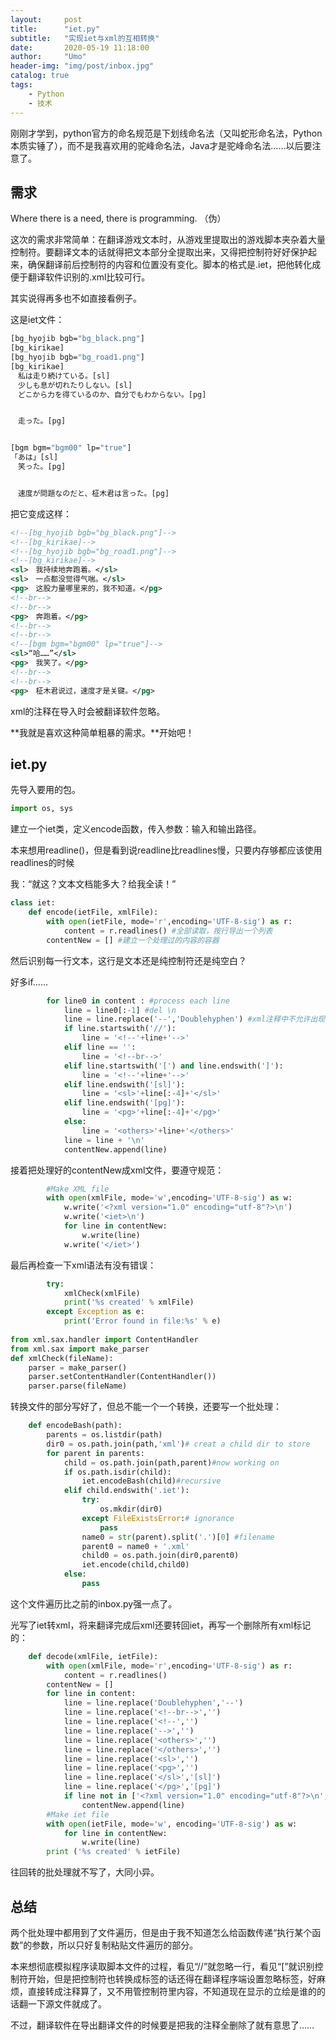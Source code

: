 ```yaml
---
layout:     post
title:      "iet.py"
subtitle:   "实现iet与xml的互相转换"
date:       2020-05-19 11:18:00
author:     "Umo"
header-img: "img/post/inbox.jpg"
catalog: true
tags:
    - Python
    - 技术
---
```




刚刚才学到，python官方的命名规范是下划线命名法（又叫蛇形命名法，Python本质实锤了），而不是我喜欢用的驼峰命名法，Java才是驼峰命名法……以后要注意了。

## 需求

Where there is a need, there is programming. （伪）

这次的需求非常简单：在翻译游戏文本时，从游戏里提取出的游戏脚本夹杂着大量控制符。要翻译文本的话就得把文本部分全提取出来，又得把控制符好好保护起来，确保翻译前后控制符的内容和位置没有变化。脚本的格式是.iet，把他转化成便于翻译软件识别的.xml比较可行。

其实说得再多也不如直接看例子。

这是iet文件：

```bash
[bg_hyojib bgb="bg_black.png"]
[bg_kirikae]
[bg_hyojib bgb="bg_road1.png"]
[bg_kirikae]
　私は走り続けている。[sl]
　少しも息が切れたりしない。[sl]
　どこから力を得ているのか、自分でもわからない。[pg]


　走った。[pg]


[bgm bgm="bgm00" lp="true"]
「あは」[sl]
　笑った。[pg]


　速度が問題なのだと、柾木君は言った。[pg]
```

把它变成这样：

```xml
<!--[bg_hyojib bgb="bg_black.png"]-->
<!--[bg_kirikae]-->
<!--[bg_hyojib bgb="bg_road1.png"]-->
<!--[bg_kirikae]-->
<sl>　我持续地奔跑着。</sl>
<sl>　一点都没觉得气喘。</sl>
<pg>　这股力量哪里来的，我不知道。</pg>
<!--br-->
<!--br-->
<pg>　奔跑着。</pg>
<!--br-->
<!--br-->
<!--[bgm bgm="bgm00" lp="true"]-->
<sl>“哈……”</sl>
<pg>　我笑了。</pg>
<!--br-->
<!--br-->
<pg>　柾木君说过，速度才是关键。</pg>
```

xml的注释在导入时会被翻译软件忽略。

**我就是喜欢这种简单粗暴的需求。**开始吧！

## iet.py

先导入要用的包。

```python
import os, sys
```

建立一个iet类，定义encode函数，传入参数：输入和输出路径。

本来想用readline()，但是看到说readline比readlines慢，只要内存够都应该使用readlines的时候

我：“就这？文本文档能多大？给我全读！”

```python
class iet:
    def encode(ietFile, xmlFile):
        with open(ietFile, mode='r',encoding='UTF-8-sig') as r:
            content = r.readlines() #全部读取，按行导出一个列表
        contentNew = [] #建立一个处理过的内容的容器
```

然后识别每一行文本，这行是文本还是纯控制符还是纯空白？

好多if……

```python
        for line0 in content : #process each line
            line = line0[:-1] #del \n
            line = line.replace('--','Doublehyphen') #xml注释中不允许出现俩减号，如果原文里有要替换掉
            if line.startswith('//'):
                line = '<!--'+line+'-->'
            elif line == '':
                line = '<!--br-->'
            elif line.startswith('[') and line.endswith(']'):
                line = '<!--'+line+'-->'
            elif line.endswith('[sl]'):
                line = '<sl>'+line[:-4]+'</sl>'
            elif line.endswith('[pg]'):
                line = '<pg>'+line[:-4]+'</pg>'
            else:
                line = '<others>'+line+'</others>'
            line = line + '\n'
            contentNew.append(line)
```

接着把处理好的contentNew成xml文件，要遵守规范：

```python
        #Make XML file
        with open(xmlFile, mode='w',encoding='UTF-8-sig') as w:
            w.write('<?xml version="1.0" encoding="utf-8"?>\n')
            w.write('<iet>\n')
            for line in contentNew:
                w.write(line)
            w.write('</iet>')
```

最后再检查一下xml语法有没有错误：

```python
        try:
            xmlCheck(xmlFile)
            print('%s created' % xmlFile)
        except Exception as e:
            print('Error found in file:%s' % e)
            
from xml.sax.handler import ContentHandler
from xml.sax import make_parser
def xmlCheck(fileName):
    parser = make_parser()
    parser.setContentHandler(ContentHandler())
    parser.parse(fileName)
```

转换文件的部分写好了，但总不能一个一个转换，还要写一个批处理：

```python
    def encodeBash(path):
        parents = os.listdir(path)
        dir0 = os.path.join(path,'xml')# creat a child dir to store
        for parent in parents:
            child = os.path.join(path,parent)#now working on
            if os.path.isdir(child):
                iet.encodeBash(child)#recursive
            elif child.endswith('.iet'):
                try:
                    os.mkdir(dir0)
                except FileExistsError:# ignorance
                    pass
                name0 = str(parent).split('.')[0] #filename
                parent0 = name0 + '.xml'
                child0 = os.path.join(dir0,parent0)
                iet.encode(child,child0)
            else:
                pass
```

这个文件遍历比之前的inbox.py强一点了。

光写了iet转xml，将来翻译完成后xml还要转回iet，再写一个删除所有xml标记的：

```python
    def decode(xmlFile, ietFile):
        with open(xmlFile, mode='r',encoding='UTF-8-sig') as r:
            content = r.readlines()
        contentNew = []
        for line in content:
            line = line.replace('Doublehyphen','--')
            line = line.replace('<!--br-->','')
            line = line.replace('<!--','')
            line = line.replace('-->','')
            line = line.replace('<others>','')
            line = line.replace('</others>','')
            line = line.replace('<sl>','')
            line = line.replace('<pg>','')
            line = line.replace('</sl>','[sl]')
            line = line.replace('</pg>','[pg]')
            if line not in ['<?xml version="1.0" encoding="utf-8"?>\n','<iet>\n','</iet>']:
                contentNew.append(line)
        #Make iet file
        with open(ietFile, mode='w', encoding='UTF-8-sig') as w:
            for line in contentNew:
                w.write(line)
        print ('%s created' % ietFile)
```

往回转的批处理就不写了，大同小异。

## 总结

两个批处理中都用到了文件遍历，但是由于我不知道怎么给函数传递“执行某个函数”的参数，所以只好复制粘贴文件遍历的部分。

本来想彻底模拟程序读取脚本文件的过程，看见“//”就忽略一行，看见“[”就识别控制符开始，但是把控制符也转换成标签的话还得在翻译程序端设置忽略标签，好麻烦，直接转成注释算了，又不用管控制符里内容，不知道现在显示的立绘是谁的的话翻一下源文件就成了。

不过，翻译软件在导出翻译文件的时候要是把我的注释全删除了就有意思了……